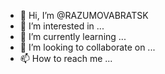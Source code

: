 - 👋 Hi, I’m @RAZUMOVABRATSK
- 👀 I’m interested in ...
- 🌱 I’m currently learning ...
- 💞️ I’m looking to collaborate on ...
- 📫 How to reach me ...

<!---
RAZUMOVABRATSK/RAZUMOVABRATSK is a ✨ special ✨ repository because its `README.md` (this file) appears on your GitHub profile.
You can click the Preview link to take a look at your changes.
--->
